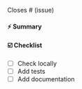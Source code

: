 Closes # (issue)

<!-- Link to an issue(s) this PR fixes -->

#### :zap: Summary

<!-- Brief description of what was done -->

#### :ballot_box_with_check: Checklist

- [ ] Check locally
- [ ] Add tests
- [ ] Add documentation

